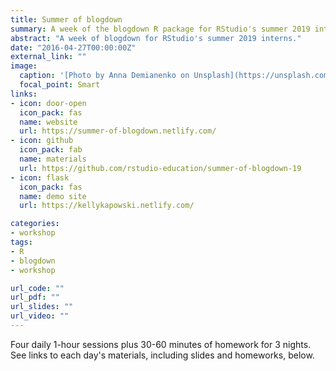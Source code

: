 ```yaml
---
title: Summer of blogdown
summary: A week of the blogdown R package for RStudio's summer 2019 interns
abstract: "A week of blogdown for RStudio's summer 2019 interns."
date: "2016-04-27T00:00:00Z"
external_link: ""
image:
  caption: '[Photo by Anna Demianenko on Unsplash](https://unsplash.com/photos/X912jiy57JU)'
  focal_point: Smart
links:
- icon: door-open
  icon_pack: fas
  name: website
  url: https://summer-of-blogdown.netlify.com/
- icon: github
  icon_pack: fab
  name: materials
  url: https://github.com/rstudio-education/summer-of-blogdown-19
- icon: flask
  icon_pack: fas
  name: demo site
  url: https://kellykapowski.netlify.com/

categories:
- workshop
tags:
- R
- blogdown
- workshop

url_code: ""
url_pdf: ""
url_slides: ""
url_video: ""
---
```



Four daily 1-hour sessions plus 30-60 minutes of homework for 3 nights. See links to each day's materials, including slides and homeworks, below.
